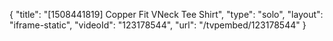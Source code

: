 {
    "title": "[1508441819] Copper Fit VNeck Tee Shirt",
    "type": "solo",
    "layout": "iframe-static",
    "videoId": "123178544",
    "url": "\/tvpembed\/123178544"
}